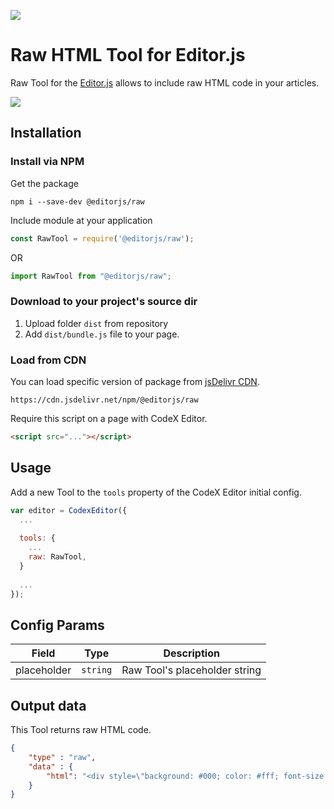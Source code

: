![](https://badgen.net/badge/CodeX%20Editor/v2.0/blue)

# Raw HTML Tool for Editor.js

Raw Tool for the [Editor.js](https://codex.so/editor) allows to include raw HTML code in your articles.

![](https://capella.pics/5195d944-966d-40cf-8f86-78c6349d94cb.jpg)

## Installation

### Install via NPM

Get the package

```shell
npm i --save-dev @editorjs/raw
```

Include module at your application

```javascript
const RawTool = require('@editorjs/raw');
```
OR
```javascript
import RawTool from "@editorjs/raw";
```

### Download to your project's source dir

1. Upload folder `dist` from repository
2. Add `dist/bundle.js` file to your page.

### Load from CDN

You can load specific version of package from [jsDelivr CDN](https://www.jsdelivr.com/package/npm/@editorjs/raw).

`https://cdn.jsdelivr.net/npm/@editorjs/raw`

Require this script on a page with CodeX Editor.

```html
<script src="..."></script>
```

## Usage

Add a new Tool to the `tools` property of the CodeX Editor initial config.

```javascript
var editor = CodexEditor({
  ...
  
  tools: {
    ...
    raw: RawTool,
  }
  
  ...
});
```

## Config Params

| Field       | Type     | Description                   |
| ----------- | -------- | ------------------------------|
| placeholder | `string` | Raw Tool's placeholder string |

## Output data

This Tool returns raw HTML code.

```json
{
    "type" : "raw",
    "data" : {
        "html": "<div style=\"background: #000; color: #fff; font-size: 30px; padding: 50px;\">Any HTML code</div>",
    }
}
```

